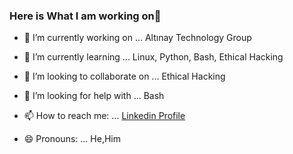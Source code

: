 ### Here is What I am working on👋





- 🔭 I’m currently working on ... Altınay Technology Group
- 🌱 I’m currently learning ... Linux, Python, Bash, Ethical Hacking
- 👯 I’m looking to collaborate on ... Ethical Hacking
- 🤔 I’m looking for help with ... Bash

- 📫 How to reach me: ... [Linkedin Profile](https://www.linkedin.com/in/ahmetfurkansevim/)
- 😄 Pronouns: ... He,Him


